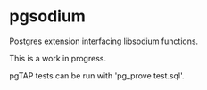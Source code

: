 # pgsodium

Postgres extension interfacing libsodium functions.

This is a work in progress.

pgTAP tests can be run with 'pg_prove test.sql'.
